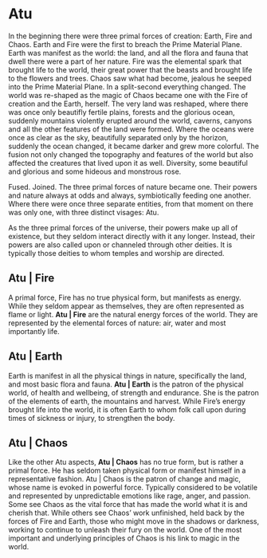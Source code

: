 # Atu

In the beginning there were three primal forces of creation: Earth, Fire and Chaos. Earth and Fire were the first to breach the Prime Material Plane. Earth was manifest as the world: the land, and all the flora and fauna that dwell there were a part of her nature. Fire was the elemental spark that brought life to the world, their great power that the beasts and brought life to the flowers and trees. Chaos saw what had become, jealous he seeped into the Prime Material Plane. In a split-second everything changed. The world was re-shaped as the magic of Chaos became one with the Fire of creation and the Earth, herself. The very land was reshaped, where there was once only beautifly fertile plains, forests and the glorious ocean, suddenly mountains violently erupted around the world, caverns, canyons and all the other features of the land were formed. Where the oceans were once as clear as the sky, beautifully separated only by the horizon, suddenly the ocean changed, it became darker and grew more colorful. The fusion not only changed the topography and features of the world but also affected the creatures that lived upon it as well. Diversity, some beautiful and glorious and some hideous and monstrous rose.

Fused. Joined. The three primal forces of nature became one. Their powers and nature always at odds and always, symbiotically feeding one another. Where there were once three separate entities, from that moment on there was only one, with three distinct visages: Atu.

As the three primal forces of the universe, their powers make up all of existence, but they seldom interact directly with it any longer. Instead, their powers are also called upon or channeled through other deities. It is typically those deities to whom temples and worship are directed.

## Atu |  Fire

A primal force, Fire has no true physical form, but manifests as energy. While they seldom appear as themselves, they are often represented as flame or light.  **Atu  |  Fire** are the natural energy forces of the world. They are represented by the elemental forces of nature: air, water and most importantly life. 

## Atu |  Earth

Earth is manifest in all the physical things in nature, specifically the land, and most basic flora and fauna. **Atu |  Earth** is the patron of the physical world, of health and wellbeing, of strength and endurance. She is the patron of the elements of earth, the mountains and harvest. While Fire’s energy brought life into the world, it is often Earth to whom folk call upon during times of sickness or injury, to strengthen the body.

## Atu |  Chaos

Like the other Atu aspects, **Atu |  Chaos** has no true form, but is rather a primal force. He has seldom taken physical form or manifest himself in a representative fashion.  Atu |  Chaos is the patron of change and magic, whose name is evoked in powerful force. Typically considered to be volatile and represented by unpredictable emotions like rage, anger, and passion. Some see Chaos as the vital force that has made the world what it is and cherish that. While others see Chaos’ work unfinished, held back by the forces of Fire and Earth, those who might move in the shadows or darkness, working  to continue to unleash their fury on the world. One of the most important and underlying principles of Chaos is his link to magic in the world. 

